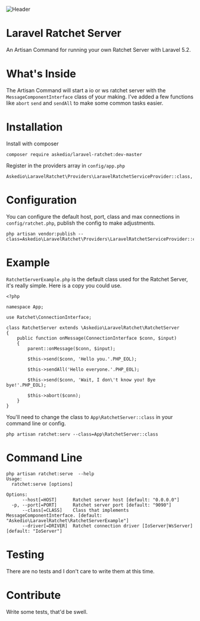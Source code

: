 ![Header](http://i.imgur.com/H1OQeOV.png)

# Laravel Ratchet Server
An Artisan Command for running your own Ratchet Server with Laravel 5.2.

# What's Inside
The Artisan Command will start a io or ws ratchet server with the `MessageComponentInterface` class of your making. I've added a few functions like `abort` `send` and `sendAll` to make some common tasks easier.


# Installation
Install with composer
~~~
composer require askedio/laravel-ratchet:dev-master
~~~
Register in the providers array in `config/app.php`
~~~
Askedio\LaravelRatchet\Providers\LaravelRatchetServiceProvider::class,
~~~

# Configuration
You can configure the default host, port, class and max connections in `config/ratchet.php`, publish the config to make adjustments.
~~~
php artisan vendor:publish --class=Askedio\LaravelRatchet\Providers\LaravelRatchetServiceProvider::class
~~~

# Example
`RatchetServerExample.php` is the default class used for the Ratchet Server, it's really simple. Here is a copy you could use.
~~~
<?php

namespace App;

use Ratchet\ConnectionInterface;

class RatchetServer extends \Askedio\LaravelRatchet\RatchetServer
{
    public function onMessage(ConnectionInterface $conn, $input)
    {
        parent::onMessage($conn, $input);

        $this->send($conn, 'Hello you.'.PHP_EOL);

        $this->sendAll('Hello everyone.'.PHP_EOL);

        $this->send($conn, 'Wait, I don\'t know you! Bye bye!'.PHP_EOL);

        $this->abort($conn);
    }
}
~~~
You'll need to change the class to `App\RatchetServer::class` in your command line or config.
~~~
php artisan ratchet:serv --class=App\RatchetServer::class
~~~

# Command Line
~~~
php artisan ratchet:serve  --help
Usage:
  ratchet:serve [options]

Options:
      --host[=HOST]      Ratchet server host [default: "0.0.0.0"]
  -p, --port[=PORT]      Ratchet server port [default: "9090"]
      --class[=CLASS]    Class that implements MessageComponentInterface. [default: "Askedio\LaravelRatchet\RatchetServerExample"]
      --driver[=DRIVER]  Ratchet connection driver [IoServer|WsServer] [default: "IoServer"]
~~~


# Testing
There are no tests and I don't care to write them at this time.

# Contribute
Write some tests, that'd be swell.
